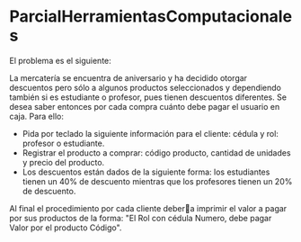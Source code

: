 # ParcialHerramientasComputacionales

El problema es el siguiente:

 La mercatería se encuentra de aniversario y ha decidido otorgar descuentos pero sólo a algunos productos seleccionados y dependiendo también si es estudiante o profesor, pues tienen descuentos diferentes. Se desea saber entonces por cada compra cuánto debe pagar el usuario en caja. Para ello:
- Pida por teclado la siguiente información para el cliente: cédula y rol: profesor o estudiante.
- Registrar el producto a comprar: código producto, cantidad de unidades y precio del producto.
- Los descuentos están dados de la siguiente forma: los estudiantes tienen un 40% de descuento mientras que los profesores tienen un 20% de descuento.

Al final el procedimiento por cada cliente debera imprimir el valor a pagar por sus productos de la forma: "El Rol con cédula Numero, debe pagar Valor por el producto Código".


<!--stackedit_data:
eyJoaXN0b3J5IjpbLTExMTQyODEzODNdfQ==
-->